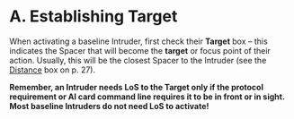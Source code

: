 # A. Establishing Target

When activating a baseline Intruder, first check
their **Target** box – this indicates the Spacer that will
become the **target** or focus point of their action.
Usually, this will be the closest Spacer to the Intruder (see the [Distance](distance.md) box on p. 27).

**Remember, an Intruder needs LoS to the Target
only if the protocol requirement or AI card command line requires it to be in front or in sight.
Most baseline Intruders do not need LoS to
activate!**